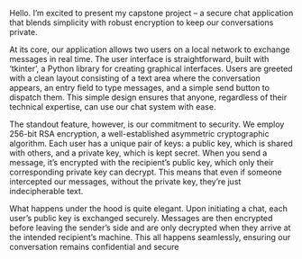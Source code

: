 Hello. I’m excited to present my capstone project – a secure chat application that blends simplicity with robust encryption to keep our conversations private.

At its core, our application allows two users on a local network to exchange messages in real time. The user interface is straightforward, built with ‘tkinter’, a Python library for creating graphical interfaces. Users are greeted with a clean layout consisting of a text area where the conversation appears, an entry field to type messages, and a simple send button to dispatch them. This simple design ensures that anyone, regardless of their technical expertise, can use our chat system with ease.

The standout feature, however, is our commitment to security. We employ 256-bit RSA encryption, a well-established asymmetric cryptographic algorithm. Each user has a unique pair of keys: a public key, which is shared with others, and a private key, which is kept secret. When you send a message, it’s encrypted with the recipient’s public key, which only their corresponding private key can decrypt. This means that even if someone intercepted our messages, without the private key, they’re just indecipherable text.

What happens under the hood is quite elegant. Upon initiating a chat, each user’s public key is exchanged securely. Messages are then encrypted before leaving the sender’s side and are only decrypted when they arrive at the intended recipient’s machine. This all happens seamlessly, ensuring our conversation remains confidential and secure
